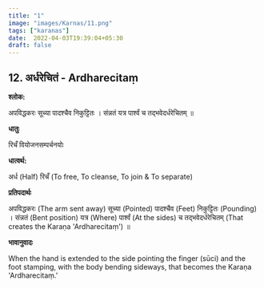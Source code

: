 ```yaml
---
title: "1"
image: "images/Karnas/11.png"
tags: ["karanas"]
date:  2022-04-03T19:39:04+05:30
draft: false
---
```


## 12. अर्धरेचितं - Ardharecitaṃ

**श्लोक:**


अपविद्धकरः सूच्या पादश्चैव निकुट्टितः । संन्नतं यत्र पार्श्वं च तद्भवेद​र्धरेचितम् ॥


**धातुः**


रिचँ वियोजनसम्पर्चनयोः


**धात्वर्थ:**


अर्ध (Half)
रिचँ (To free, To cleanse, To join & To separate)


**प्रतिपदार्थः**


अपविद्धकरः (The arm sent away) सूच्या (Pointed) पादश्चैव (Feet) निकुट्टितः (Pounding) । संन्नतं (Bent position) यत्र (Where) पार्श्वं (At the sides) च तद्भवेद​र्धरेचितम् (That creates the Karaṇa 'Ardharecitaṃ') ॥


**भावानुवादः**


When the hand is extended to the side pointing the finger (sūci) and the foot stamping, with the body bending sideways, that becomes the Karaṇa 'Ardharecitaṃ.'

